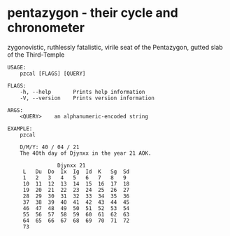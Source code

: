 # pentazygon - their cycle and chronometer
zygonovistic, ruthlessly fatalistic, virile
seat of the Pentazygon, gutted slab of the Third-Temple
```
USAGE:
    pzcal [FLAGS] [QUERY]

FLAGS:
    -h, --help       Prints help information
    -V, --version    Prints version information

ARGS:
    <QUERY>    an alphanumeric-encoded string

EXAMPLE:
    pzcal
    
    D/M/Y: 40 / 04 / 21
    The 40th day of Djynxx in the year 21 AOK.

                Djynxx 21             
     L   Du  Do  Ix  Ig  Id  K   Sg  Sd 
     1   2   3   4   5   6   7   8   9 
     10  11  12  13  14  15  16  17  18 
     19  20  21  22  23  24  25  26  27 
     28  29  30  31  32  33  34  35  36 
     37  38  39  40  41  42  43  44  45 
     46  47  48  49  50  51  52  53  54 
     55  56  57  58  59  60  61  62  63 
     64  65  66  67  68  69  70  71  72 
     73                               

```
